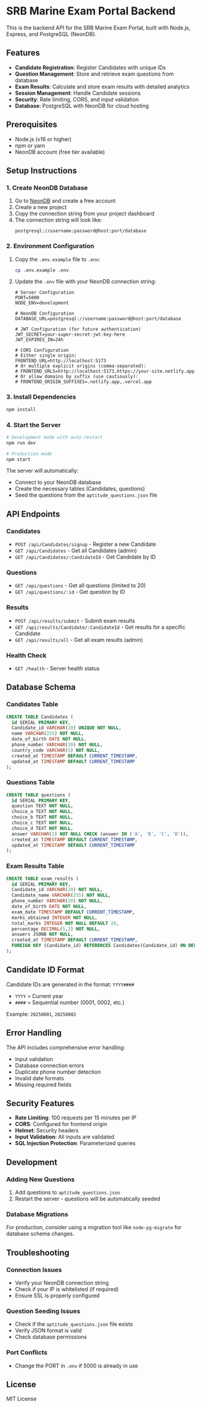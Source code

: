 # SRB Marine Exam Portal Backend

This is the backend API for the SRB Marine Exam Portal, built with Node.js, Express, and PostgreSQL (NeonDB).

## Features

- **Candidate Registration**: Register Candidates with unique IDs
- **Question Management**: Store and retrieve exam questions from database
- **Exam Results**: Calculate and store exam results with detailed analytics
- **Session Management**: Handle Candidate sessions
- **Security**: Rate limiting, CORS, and input validation
- **Database**: PostgreSQL with NeonDB for cloud hosting

## Prerequisites

- Node.js (v16 or higher)
- npm or yarn
- NeonDB account (free tier available)

## Setup Instructions

### 1. Create NeonDB Database

1. Go to [NeonDB](https://neon.tech) and create a free account
2. Create a new project
3. Copy the connection string from your project dashboard
4. The connection string will look like:
   ```
   postgresql://username:password@host:port/database
   ```

### 2. Environment Configuration

1. Copy the `.env.example` file to `.env`:
   ```bash
   cp .env.example .env
   ```

2. Update the `.env` file with your NeonDB connection string:
   ```env
   # Server Configuration
   PORT=5000
   NODE_ENV=development

   # NeonDB Configuration
   DATABASE_URL=postgresql://username:password@host:port/database

   # JWT Configuration (for future authentication)
   JWT_SECRET=your-super-secret-jwt-key-here
   JWT_EXPIRES_IN=24h

   # CORS Configuration
   # Either single origin:
   FRONTEND_URL=http://localhost:5173
   # Or multiple explicit origins (comma-separated):
   # FRONTEND_URLS=http://localhost:5173,https://your-site.netlify.app
   # Or allow domains by suffix (use cautiously):
   # FRONTEND_ORIGIN_SUFFIXES=.netlify.app,.vercel.app
   ```

### 3. Install Dependencies

```bash
npm install
```

### 4. Start the Server

```bash
# Development mode with auto-restart
npm run dev

# Production mode
npm start
```

The server will automatically:
- Connect to your NeonDB database
- Create the necessary tables (Candidates, questions)
- Seed the questions from the `aptitude_questions.json` file

## API Endpoints

### Candidates
- `POST /api/Candidates/signup` - Register a new Candidate
- `GET /api/Candidates` - Get all Candidates (admin)
- `GET /api/Candidates/:CandidateId` - Get Candidate by ID

### Questions
- `GET /api/questions` - Get all questions (limited to 20)
- `GET /api/questions/:id` - Get question by ID

### Results
- `POST /api/results/submit` - Submit exam results
- `GET /api/results/Candidate/:CandidateId` - Get results for a specific Candidate
- `GET /api/results/all` - Get all exam results (admin)

### Health Check
- `GET /health` - Server health status

## Database Schema

### Candidates Table
```sql
CREATE TABLE Candidates (
  id SERIAL PRIMARY KEY,
  Candidate_id VARCHAR(20) UNIQUE NOT NULL,
  name VARCHAR(255) NOT NULL,
  date_of_birth DATE NOT NULL,
  phone_number VARCHAR(20) NOT NULL,
  country_code VARCHAR(5) NOT NULL,
  created_at TIMESTAMP DEFAULT CURRENT_TIMESTAMP,
  updated_at TIMESTAMP DEFAULT CURRENT_TIMESTAMP
);
```

### Questions Table
```sql
CREATE TABLE questions (
  id SERIAL PRIMARY KEY,
  question TEXT NOT NULL,
  choice_a TEXT NOT NULL,
  choice_b TEXT NOT NULL,
  choice_c TEXT NOT NULL,
  choice_d TEXT NOT NULL,
  answer VARCHAR(1) NOT NULL CHECK (answer IN ('A', 'B', 'C', 'D')),
  created_at TIMESTAMP DEFAULT CURRENT_TIMESTAMP,
  updated_at TIMESTAMP DEFAULT CURRENT_TIMESTAMP
);
```

### Exam Results Table
```sql
CREATE TABLE exam_results (
  id SERIAL PRIMARY KEY,
  Candidate_id VARCHAR(20) NOT NULL,
  Candidate_name VARCHAR(255) NOT NULL,
  phone_number VARCHAR(20) NOT NULL,
  date_of_birth DATE NOT NULL,
  exam_date TIMESTAMP DEFAULT CURRENT_TIMESTAMP,
  marks_obtained INTEGER NOT NULL,
  total_marks INTEGER NOT NULL DEFAULT 20,
  percentage DECIMAL(5,2) NOT NULL,
  answers JSONB NOT NULL,
  created_at TIMESTAMP DEFAULT CURRENT_TIMESTAMP,
  FOREIGN KEY (Candidate_id) REFERENCES Candidates(Candidate_id) ON DELETE CASCADE
);
```

## Candidate ID Format

Candidate IDs are generated in the format: `YYYY####`
- `YYYY` = Current year
- `####` = Sequential number (0001, 0002, etc.)

Example: `20250001`, `20250002`

## Error Handling

The API includes comprehensive error handling:
- Input validation
- Database connection errors
- Duplicate phone number detection
- Invalid date formats
- Missing required fields

## Security Features

- **Rate Limiting**: 100 requests per 15 minutes per IP
- **CORS**: Configured for frontend origin
- **Helmet**: Security headers
- **Input Validation**: All inputs are validated
- **SQL Injection Protection**: Parameterized queries

## Development

### Adding New Questions

1. Add questions to `aptitude_questions.json`
2. Restart the server - questions will be automatically seeded

### Database Migrations

For production, consider using a migration tool like `node-pg-migrate` for database schema changes.

## Troubleshooting

### Connection Issues
- Verify your NeonDB connection string
- Check if your IP is whitelisted (if required)
- Ensure SSL is properly configured

### Question Seeding Issues
- Check if the `aptitude_questions.json` file exists
- Verify JSON format is valid
- Check database permissions

### Port Conflicts
- Change the PORT in `.env` if 5000 is already in use

## License

MIT License 